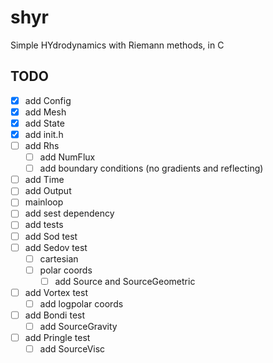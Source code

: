 # shyr

Simple HYdrodynamics with Riemann methods, in C

## TODO

- [x] add Config
- [x] add Mesh
- [x] add State
- [x] add init.h
- [ ] add Rhs
  - [ ] add NumFlux
  - [ ] add boundary conditions (no gradients and reflecting)
- [ ] add Time
- [ ] add Output
- [ ] mainloop
- [ ] add sest dependency
- [ ] add tests
- [ ] add Sod test
- [ ] add Sedov test
  - [ ] cartesian
  - [ ] polar coords
    - [ ] add Source and SourceGeometric
- [ ] add Vortex test
  - [ ] add logpolar coords
- [ ] add Bondi test
  - [ ] add SourceGravity
- [ ] add Pringle test
  - [ ] add SourceVisc
